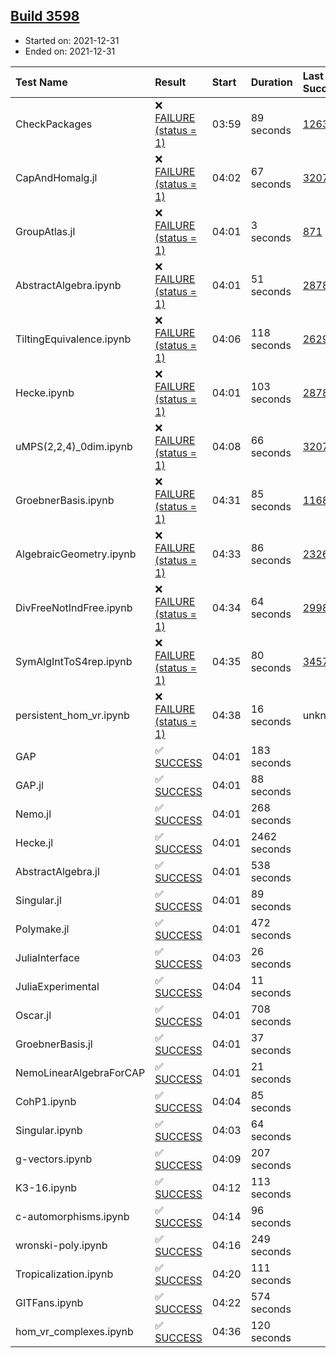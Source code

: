 ## [Build 3598](https://oscarci.mathematik.uni-kl.de/job/oscar-stable/3598/)

* Started on: 2021-12-31
* Ended on: 2021-12-31

| Test Name    | Result | Start | Duration | Last Success | First Failure |
|:-------------|:-------|:------|:---------|:-------------|:--------------|
| CheckPackages | ❌ [FAILURE (status = 1)](https://oscarci.mathematik.uni-kl.de/job/oscar-stable/3598/artifact/logs/build-3598/CheckPackages.log) | 03:59 | 89 seconds | [1263](https://oscarci.mathematik.uni-kl.de/job/oscar-stable/1263/) | [1264](https://oscarci.mathematik.uni-kl.de/job/oscar-stable/1264/) |
| CapAndHomalg.jl | ❌ [FAILURE (status = 1)](https://oscarci.mathematik.uni-kl.de/job/oscar-stable/3598/artifact/logs/build-3598/CapAndHomalg.jl.log) | 04:02 | 67 seconds | [3207](https://oscarci.mathematik.uni-kl.de/job/oscar-stable/3207/) | [3208](https://oscarci.mathematik.uni-kl.de/job/oscar-stable/3208/) |
| GroupAtlas.jl | ❌ [FAILURE (status = 1)](https://oscarci.mathematik.uni-kl.de/job/oscar-stable/3598/artifact/logs/build-3598/GroupAtlas.jl.log) | 04:01 | 3 seconds | [871](https://oscarci.mathematik.uni-kl.de/job/oscar-stable/871/) | [872](https://oscarci.mathematik.uni-kl.de/job/oscar-stable/872/) |
| AbstractAlgebra.ipynb | ❌ [FAILURE (status = 1)](https://oscarci.mathematik.uni-kl.de/job/oscar-stable/3598/artifact/logs/build-3598/AbstractAlgebra.ipynb.log) | 04:01 | 51 seconds | [2878](https://oscarci.mathematik.uni-kl.de/job/oscar-stable/2878/) | [2879](https://oscarci.mathematik.uni-kl.de/job/oscar-stable/2879/) |
| TiltingEquivalence.ipynb | ❌ [FAILURE (status = 1)](https://oscarci.mathematik.uni-kl.de/job/oscar-stable/3598/artifact/logs/build-3598/TiltingEquivalence.ipynb.log) | 04:06 | 118 seconds | [2629](https://oscarci.mathematik.uni-kl.de/job/oscar-stable/2629/) | [2630](https://oscarci.mathematik.uni-kl.de/job/oscar-stable/2630/) |
| Hecke.ipynb | ❌ [FAILURE (status = 1)](https://oscarci.mathematik.uni-kl.de/job/oscar-stable/3598/artifact/logs/build-3598/Hecke.ipynb.log) | 04:01 | 103 seconds | [2878](https://oscarci.mathematik.uni-kl.de/job/oscar-stable/2878/) | [2879](https://oscarci.mathematik.uni-kl.de/job/oscar-stable/2879/) |
| uMPS(2,2,4)_0dim.ipynb | ❌ [FAILURE (status = 1)](https://oscarci.mathematik.uni-kl.de/job/oscar-stable/3598/artifact/logs/build-3598/uMPS-2-2-4-_0dim.ipynb.log) | 04:08 | 66 seconds | [3207](https://oscarci.mathematik.uni-kl.de/job/oscar-stable/3207/) | [3208](https://oscarci.mathematik.uni-kl.de/job/oscar-stable/3208/) |
| GroebnerBasis.ipynb | ❌ [FAILURE (status = 1)](https://oscarci.mathematik.uni-kl.de/job/oscar-stable/3598/artifact/logs/build-3598/GroebnerBasis.ipynb.log) | 04:31 | 85 seconds | [1168](https://oscarci.mathematik.uni-kl.de/job/oscar-stable/1168/) | [1169](https://oscarci.mathematik.uni-kl.de/job/oscar-stable/1169/) |
| AlgebraicGeometry.ipynb | ❌ [FAILURE (status = 1)](https://oscarci.mathematik.uni-kl.de/job/oscar-stable/3598/artifact/logs/build-3598/AlgebraicGeometry.ipynb.log) | 04:33 | 86 seconds | [2326](https://oscarci.mathematik.uni-kl.de/job/oscar-stable/2326/) | [2327](https://oscarci.mathematik.uni-kl.de/job/oscar-stable/2327/) |
| DivFreeNotIndFree.ipynb | ❌ [FAILURE (status = 1)](https://oscarci.mathematik.uni-kl.de/job/oscar-stable/3598/artifact/logs/build-3598/DivFreeNotIndFree.ipynb.log) | 04:34 | 64 seconds | [2998](https://oscarci.mathematik.uni-kl.de/job/oscar-stable/2998/) | [2999](https://oscarci.mathematik.uni-kl.de/job/oscar-stable/2999/) |
| SymAlgIntToS4rep.ipynb | ❌ [FAILURE (status = 1)](https://oscarci.mathematik.uni-kl.de/job/oscar-stable/3598/artifact/logs/build-3598/SymAlgIntToS4rep.ipynb.log) | 04:35 | 80 seconds | [3457](https://oscarci.mathematik.uni-kl.de/job/oscar-stable/3457/) | [3458](https://oscarci.mathematik.uni-kl.de/job/oscar-stable/3458/) |
| persistent_hom_vr.ipynb | ❌ [FAILURE (status = 1)](https://oscarci.mathematik.uni-kl.de/job/oscar-stable/3598/artifact/logs/build-3598/persistent_hom_vr.ipynb.log) | 04:38 | 16 seconds | unknown | unknown |
| GAP | ✅ [SUCCESS](https://oscarci.mathematik.uni-kl.de/job/oscar-stable/3598/artifact/logs/build-3598/GAP.log) | 04:01 | 183 seconds |  |  |
| GAP.jl | ✅ [SUCCESS](https://oscarci.mathematik.uni-kl.de/job/oscar-stable/3598/artifact/logs/build-3598/GAP.jl.log) | 04:01 | 88 seconds |  |  |
| Nemo.jl | ✅ [SUCCESS](https://oscarci.mathematik.uni-kl.de/job/oscar-stable/3598/artifact/logs/build-3598/Nemo.jl.log) | 04:01 | 268 seconds |  |  |
| Hecke.jl | ✅ [SUCCESS](https://oscarci.mathematik.uni-kl.de/job/oscar-stable/3598/artifact/logs/build-3598/Hecke.jl.log) | 04:01 | 2462 seconds |  |  |
| AbstractAlgebra.jl | ✅ [SUCCESS](https://oscarci.mathematik.uni-kl.de/job/oscar-stable/3598/artifact/logs/build-3598/AbstractAlgebra.jl.log) | 04:01 | 538 seconds |  |  |
| Singular.jl | ✅ [SUCCESS](https://oscarci.mathematik.uni-kl.de/job/oscar-stable/3598/artifact/logs/build-3598/Singular.jl.log) | 04:01 | 89 seconds |  |  |
| Polymake.jl | ✅ [SUCCESS](https://oscarci.mathematik.uni-kl.de/job/oscar-stable/3598/artifact/logs/build-3598/Polymake.jl.log) | 04:01 | 472 seconds |  |  |
| JuliaInterface | ✅ [SUCCESS](https://oscarci.mathematik.uni-kl.de/job/oscar-stable/3598/artifact/logs/build-3598/JuliaInterface.log) | 04:03 | 26 seconds |  |  |
| JuliaExperimental | ✅ [SUCCESS](https://oscarci.mathematik.uni-kl.de/job/oscar-stable/3598/artifact/logs/build-3598/JuliaExperimental.log) | 04:04 | 11 seconds |  |  |
| Oscar.jl | ✅ [SUCCESS](https://oscarci.mathematik.uni-kl.de/job/oscar-stable/3598/artifact/logs/build-3598/Oscar.jl.log) | 04:01 | 708 seconds |  |  |
| GroebnerBasis.jl | ✅ [SUCCESS](https://oscarci.mathematik.uni-kl.de/job/oscar-stable/3598/artifact/logs/build-3598/GroebnerBasis.jl.log) | 04:01 | 37 seconds |  |  |
| NemoLinearAlgebraForCAP | ✅ [SUCCESS](https://oscarci.mathematik.uni-kl.de/job/oscar-stable/3598/artifact/logs/build-3598/NemoLinearAlgebraForCAP.log) | 04:01 | 21 seconds |  |  |
| CohP1.ipynb | ✅ [SUCCESS](https://oscarci.mathematik.uni-kl.de/job/oscar-stable/3598/artifact/logs/build-3598/CohP1.ipynb.log) | 04:04 | 85 seconds |  |  |
| Singular.ipynb | ✅ [SUCCESS](https://oscarci.mathematik.uni-kl.de/job/oscar-stable/3598/artifact/logs/build-3598/Singular.ipynb.log) | 04:03 | 64 seconds |  |  |
| g-vectors.ipynb | ✅ [SUCCESS](https://oscarci.mathematik.uni-kl.de/job/oscar-stable/3598/artifact/logs/build-3598/g-vectors.ipynb.log) | 04:09 | 207 seconds |  |  |
| K3-16.ipynb | ✅ [SUCCESS](https://oscarci.mathematik.uni-kl.de/job/oscar-stable/3598/artifact/logs/build-3598/K3-16.ipynb.log) | 04:12 | 113 seconds |  |  |
| c-automorphisms.ipynb | ✅ [SUCCESS](https://oscarci.mathematik.uni-kl.de/job/oscar-stable/3598/artifact/logs/build-3598/c-automorphisms.ipynb.log) | 04:14 | 96 seconds |  |  |
| wronski-poly.ipynb | ✅ [SUCCESS](https://oscarci.mathematik.uni-kl.de/job/oscar-stable/3598/artifact/logs/build-3598/wronski-poly.ipynb.log) | 04:16 | 249 seconds |  |  |
| Tropicalization.ipynb | ✅ [SUCCESS](https://oscarci.mathematik.uni-kl.de/job/oscar-stable/3598/artifact/logs/build-3598/Tropicalization.ipynb.log) | 04:20 | 111 seconds |  |  |
| GITFans.ipynb | ✅ [SUCCESS](https://oscarci.mathematik.uni-kl.de/job/oscar-stable/3598/artifact/logs/build-3598/GITFans.ipynb.log) | 04:22 | 574 seconds |  |  |
| hom_vr_complexes.ipynb | ✅ [SUCCESS](https://oscarci.mathematik.uni-kl.de/job/oscar-stable/3598/artifact/logs/build-3598/hom_vr_complexes.ipynb.log) | 04:36 | 120 seconds |  |  |
